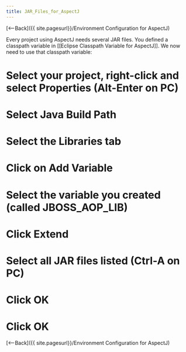 ```yaml
---
title: JAR_Files_for_AspectJ
---
```

[<--Back]({{ site.pagesurl}}/Environment Configuration for AspectJ)

Every project using AspectJ needs several JAR files. You defined a classpath variable in [[Eclipse Classpath Variable for AspectJ]]. We now need to use that classpath variable:

# Select your project, right-click and select **Properties** (Alt-Enter on PC)
# Select **Java Build Path**
# Select the **Libraries** tab
# Click on **Add Variable**
# Select the variable you created (called JBOSS_AOP_LIB)
# Click **Extend**
# Select all JAR files listed (Ctrl-A on PC)
# Click **OK**
# Click **OK**

[<--Back]({{ site.pagesurl}}/Environment Configuration for AspectJ)
